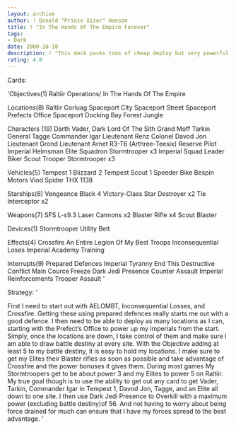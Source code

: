 ```yaml
---
layout: archive
author: ! Donald "Prince Xizor" Hanson
title: ! "In The Hands Of The Empire Forever"
tags:
- Dark
date: 2000-10-10
description: ! "This deck packs tons of cheap deploy but very powerful cards.It’s able to flip the objective very fast and keep it fliped for the rest of the game."
rating: 4.0
---
```

Cards: 

'Objectives(1)
Raltiir Operations/
In The Hands Of The Empire

Locations(8)
Raltiir
Corluag
Spaceport City
Spaceport Street
Spaceport Prefects Office
Spaceport Docking Bay
Forest
Jungle

Characters (19)
Darth Vader, Dark Lord Of The Sith
Grand Moff Tarkin
General Tagge
Commander Igar
Lieutenant Renz
Colonel Davod Jon
Lieutenant Grond
Lieutenant Arnet
R3-T6 (Arthree-Teesix)
Reserve Pilot
Imperial Helmsman
Elite Squadron Stormtrooper x3
Imperial Squad Leader
Biker Scout Trooper
Stormtrooper x3

Vehicles(5)
Tempest 1
Blizzard 2
Tempest Scout 1
Speeder Bike
Bespin Motors Viod Spider THX 1138

Starships(6)
Vengeance
Black 4
Victory-Class Star Destroyer x2
Tie Interceptor x2

Weapons(7)
SFS L-s9.3 Laser Cannons x2
Blaster Rifle x4
Scout Blaster

Devices(1)
Stormtrooper Utility Belt

Effects(4)
Crossfire
An Entire Legion Of My Best Troops
Inconsequential Loses
Imperial Academy Training

Interrupts(9)
Prepared Defences
Imperial Tyranny
End This Destructive Conflict
Main Cource
Freeze
Dark Jedi Presence
Counter Assault
Imperial Reinforcements
Trooper Assault '

Strategy: '

First I need to start out with AELOMBT, Inconsequential Losses, and Crossfire.
Getting these using prepared defences really starts me out with a good defence.
I then need to be able to deploy as many locations as I can, starting with the Prefect’s Office to power up my imperials from the start.
Simply, once the locations are down, I take control of them and make sure I am able to draw battle destiny at every site.
With the Objective adding at least 5 to my battle destiny, it is easy to hold my locations.
I make sure to get my Elites their Blaster rifles as soon as possible and take advantage of Crossfire and the power bonuses it gives them.
During most games My Stormtroopers get to be about power 3 and my Elites to power 5 on Raltiir.
My true goal though is to use the ability to get out any card to get Vader, Tarkin, Commander Igar in Tempest 1, Davod Jon, Tagge, and an Elite all down to one site.
I then use Dark Jedi Presence to Overkill with a maximum power (excluding battle destiny)of 56.
And not having to worry about being force drained for much can ensure that I have my forces spread to the best advantage. '